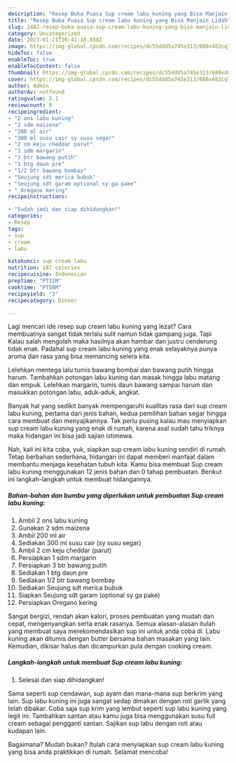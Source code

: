 ```yaml
---
description: "Resep Buka Puasa Sup cream labu kuning yang Bisa Manjain Lidah"
title: "Resep Buka Puasa Sup cream labu kuning yang Bisa Manjain Lidah"
slug: 1482-resep-buka-puasa-sup-cream-labu-kuning-yang-bisa-manjain-lidah
category: Uncategorized
date: 2023-01-21T16:41:18.838Z
image: https://img-global.cpcdn.com/recipes/dc55ddd5a745e313/680x482cq70/sup-cream-labu-kuning-foto-resep-utama.jpg
hideToc: false
enableToc: true
enableTocContent: false
thumbnail: https://img-global.cpcdn.com/recipes/dc55ddd5a745e313/680x482cq70/sup-cream-labu-kuning-foto-resep-utama.jpg
cover: https://img-global.cpcdn.com/recipes/dc55ddd5a745e313/680x482cq70/sup-cream-labu-kuning-foto-resep-utama.jpg
author: Admin
authorAv: notfound
ratingvalue: 3.1
reviewcount: 9
recipeingredient:
- "2 ons labu kuning"
- "2 sdm maizena"
- "200 ml air"
- "300 ml susu cair sy susu segar"
- "2 cm keju cheddar parut"
- "1 sdm margarin"
- "3 btr bawang putih"
- "1 btg daun pre"
- "1/2 btr bawang bombay"
- "Seujung sdt merica bubuk"
- "Seujung sdt garam optional sy ga pake"
- " Oregano kering"
recipeinstructions:

- "Sudah jadi dan siap dihidangkan!"
categories:
- Resep
tags:
- sup
- cream
- labu

katakunci: sup cream labu 
nutrition: 187 calories
recipecuisine: Indonesian
preptime: "PT31M"
cooktime: "PT58M"
recipeyield: "3"
recipecategory: Dinner

---
```



Lagi mencari ide resep sup cream labu kuning yang lezat? Cara membuatnya sangat tidak terlalu sulit namun tidak gampang juga. Tapi Kalau salah mengolah maka hasilnya akan hambar dan justru cenderung tidak enak. Padahal sup cream labu kuning yang enak selayaknya punya aroma dan rasa yang bisa memancing selera kita.


Lelehkan mentega lalu tumis bawang bombai dan bawang putih hingga harum. Tambahkan potongan labu kuning dan masak hingga labu matang dan empuk. Lelehkan margarin, tumis daun bawang sampai harum dan masukkan potongan labu, aduk-aduk, angkat.

Banyak hal yang sedikit banyak mempengaruhi kualitas rasa dari sup cream labu kuning, pertama dari jenis bahan, kedua pemilihan bahan segar hingga cara membuat dan menyajikannya. Tak perlu pusing kalau mau menyiapkan sup cream labu kuning yang enak di rumah, karena asal sudah tahu triknya maka hidangan ini bisa jadi sajian istimewa.


Nah, kali ini kita coba, yuk, siapkan sup cream labu kuning sendiri di rumah. Tetap berbahan sederhana, hidangan ini dapat memberi manfaat dalam membantu menjaga kesehatan tubuh kita. Kamu bisa membuat Sup cream labu kuning menggunakan 12 jenis bahan dan 0 tahap pembuatan. Berikut ini langkah-langkah untuk membuat hidangannya.

<!--inarticleads1-->

##### Bahan-bahan dan bumbu yang diperlukan untuk pembuatan Sup cream labu kuning:

1. Ambil 2 ons labu kuning
1. Gunakan 2 sdm maizena
1. Ambil 200 ml air
1. Sediakan 300 ml susu cair (sy susu segar)
1. Ambil 2 cm keju cheddar (parut)
1. Persiapkan 1 sdm margarin
1. Persiapkan 3 btr bawang putih
1. Sediakan 1 btg daun pre
1. Sediakan 1/2 btr bawang bombay
1. Sediakan Seujung sdt merica bubuk
1. Siapkan Seujung sdt garam (optional sy ga pake)
1. Persiapkan  Oregano kering


Sangat bergizi, rendah akan kalori, proses pembuatan yang mudah dan cepat, mengenyangkan serta enak rasanya. Semua alasan-alasan itulah yang membuat saya merekomendasikan sup ini untuk anda coba di. Labu kuning akan ditumis dengan butter bersama bahan masakan yang lain. Kemudian, dikisar halus dan dicampurkan pula dengan cooking cream. 

<!--inarticleads2-->

##### Langkah-langkah untuk membuat Sup cream labu kuning:


1. Selesai dan siap dihidangkan!

Sama seperti sup cendawan, sup ayam dan mana-mana sup berkrim yang lain. Sup labu kuning ini juga sangat sedap dimakan dengan roti garlik yang telah dibakar. Coba saja sup krim yang lembut seperti sup labu kuning yang legit ini. Tambahkan santan atau kamu juga bisa menggunakan susu full cream sebagai pengganti santan. Sajikan sup labu dengan roti atau kudapan lain. 

Bagaimana? Mudah bukan? Itulah cara menyiapkan sup cream labu kuning yang bisa anda praktikkan di rumah. Selamat mencoba!
